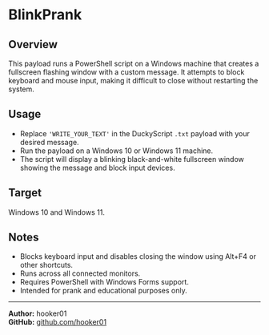 # BlinkPrank

## Overview  
This payload runs a PowerShell script on a Windows machine that creates a fullscreen flashing window with a custom message. It attempts to block keyboard and mouse input, making it difficult to close without restarting the system.

## Usage  
- Replace `'WRITE_YOUR_TEXT'` in the DuckyScript `.txt` payload with your desired message.  
- Run the payload on a Windows 10 or Windows 11 machine.  
- The script will display a blinking black-and-white fullscreen window showing the message and block input devices.

## Target  
Windows 10 and Windows 11.

## Notes  
- Blocks keyboard input and disables closing the window using Alt+F4 or other shortcuts.  
- Runs across all connected monitors.  
- Requires PowerShell with Windows Forms support.  
- Intended for prank and educational purposes only.

---

**Author:** hooker01  
**GitHub:** [github.com/hooker01](https://github.com/hooker01)
